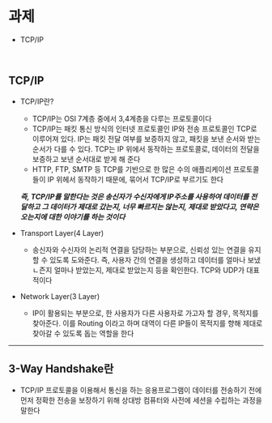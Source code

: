 # 과제

* TCP/IP

<br>

## TCP/IP

* TCP/IP란?
    * TCP/IP는 OSI 7계층 중에서 3,4계층을 다루는 프로토콜이다
    * TCP/IP는 패킷 통신 방식의 인터넷 프로토콜인 IP와 전송 프로토콜인 TCP로 이루어져 있다. IP는 패킷 전달 여부를 보증하지 않고, 패킷을 보낸 순서와 받는 순서가 다를 수 있다. TCP는 IP 위에서 동작하는 프로토콜로, 데이터의 전달을 보증하고 보낸 순서대로 받게 해 준다
    * HTTP, FTP, SMTP 등 TCP를 기반으로 한 많은 수의 애플리케이션 프로토콜들이 IP 위헤서 동작하기 때문에, 묶어서 TCP/IP로 부르기도 한다

    ***즉, TCP/IP를 말한다는 것은 송신자가 수신자에게 IP주소를 사용하여 데이터를 전달하고 그 데이터가 제대로 갔는지, 너무 빠르지는 않는지, 제대로 받았다고, 연략은 오는지에 대한 이야기를 하는 것이다***

* Transport Layer(4 Layer)
    * 송신자와 수신자의 논리적 연결을 담당하는 부분으로, 신뢰성 있는 연결을 유지할 수 있도록 도와준다. 즉, 사용자 간의 연결을 생성하고 데이터를 얼마나 보냈ㄴ즌지 얼마나 받았는지, 제대로 받았는지 등을 확인한다. TCP와 UDP가 대표적이다

* Network Layer(3 Layer)
    * IP이 활용되는 부분으로, 한 사용자가 다른 사용자로 가고자 할 경우, 목적지를 찾아준다. 이를 Routing 이라고 하며 대역이 다른 IP들이 목적지를 향해 제대로 찾아갈 수 있도록 돕는 역할을 한다

* * *

## 3-Way Handshake란
* TCP/IP 프로토콜을 이용해서 통신을 하는 응용프로그램이 데이터를 전송하기 전에 먼저 정확한 전송을 보장하기 위해 상대방 컴퓨터와 사전에 세션을 수립하는 과정을 말한다
